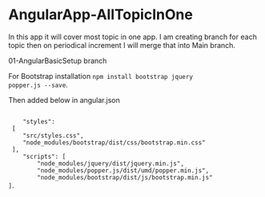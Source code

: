 # AngularApp-AllTopicInOne
In this app it will cover most topic in one app. I am creating branch for each topic then on periodical increment I will merge that into Main branch. 

01-AngularBasicSetup branch

For Bootstrap installation 
<code>npm install bootstrap jquery popper.js --save</code>.


Then added below in angular.json

<code>         
    "styles": 
 [
    "src/styles.css",
    "node_modules/bootstrap/dist/css/bootstrap.min.css"
 ],
    "scripts": [
        "node_modules/jquery/dist/jquery.min.js",
        "node_modules/popper.js/dist/umd/popper.min.js",
        "node_modules/bootstrap/dist/js/bootstrap.min.js"
]</code>.